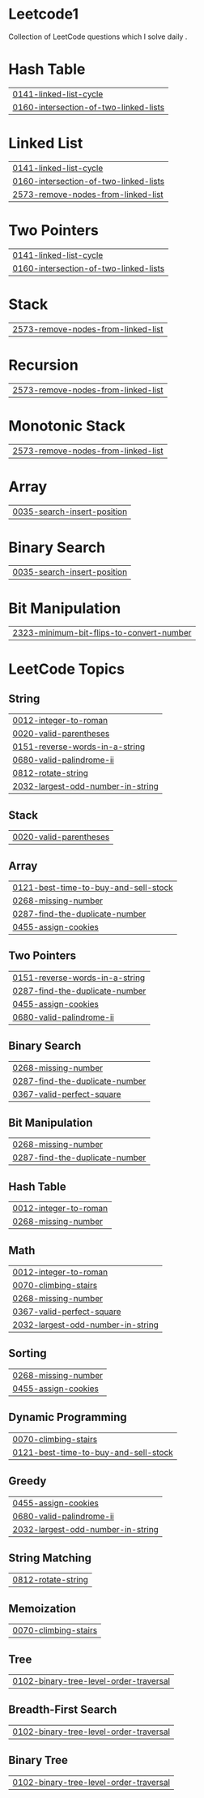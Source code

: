 # Leetcode1
Collection of LeetCode questions which I solve daily .


# Hash Table
|  |
| ------- |
| [0141-linked-list-cycle](https://github.com/Adarshrajput122/Leetcode1/tree/master/0141-linked-list-cycle) |
| [0160-intersection-of-two-linked-lists](https://github.com/Adarshrajput122/Leetcode1/tree/master/0160-intersection-of-two-linked-lists) |
# Linked List
|  |
| ------- |
| [0141-linked-list-cycle](https://github.com/Adarshrajput122/Leetcode1/tree/master/0141-linked-list-cycle) |
| [0160-intersection-of-two-linked-lists](https://github.com/Adarshrajput122/Leetcode1/tree/master/0160-intersection-of-two-linked-lists) |
| [2573-remove-nodes-from-linked-list](https://github.com/Adarshrajput122/Leetcode1/tree/master/2573-remove-nodes-from-linked-list) |
# Two Pointers
|  |
| ------- |
| [0141-linked-list-cycle](https://github.com/Adarshrajput122/Leetcode1/tree/master/0141-linked-list-cycle) |
| [0160-intersection-of-two-linked-lists](https://github.com/Adarshrajput122/Leetcode1/tree/master/0160-intersection-of-two-linked-lists) |
# Stack
|  |
| ------- |
| [2573-remove-nodes-from-linked-list](https://github.com/Adarshrajput122/Leetcode1/tree/master/2573-remove-nodes-from-linked-list) |
# Recursion
|  |
| ------- |
| [2573-remove-nodes-from-linked-list](https://github.com/Adarshrajput122/Leetcode1/tree/master/2573-remove-nodes-from-linked-list) |
# Monotonic Stack
|  |
| ------- |
| [2573-remove-nodes-from-linked-list](https://github.com/Adarshrajput122/Leetcode1/tree/master/2573-remove-nodes-from-linked-list) |
# Array
|  |
| ------- |
| [0035-search-insert-position](https://github.com/Adarshrajput122/Leetcode1/tree/master/0035-search-insert-position) |
# Binary Search
|  |
| ------- |
| [0035-search-insert-position](https://github.com/Adarshrajput122/Leetcode1/tree/master/0035-search-insert-position) |
# Bit Manipulation
|  |
| ------- |
| [2323-minimum-bit-flips-to-convert-number](https://github.com/Adarshrajput122/Leetcode1/tree/master/2323-minimum-bit-flips-to-convert-number) |
<!---LeetCode Topics Start-->
# LeetCode Topics
## String
|  |
| ------- |
| [0012-integer-to-roman](https://github.com/Adarshrajput122/Leetcode1/tree/master/0012-integer-to-roman) |
| [0020-valid-parentheses](https://github.com/Adarshrajput122/Leetcode1/tree/master/0020-valid-parentheses) |
| [0151-reverse-words-in-a-string](https://github.com/Adarshrajput122/Leetcode1/tree/master/0151-reverse-words-in-a-string) |
| [0680-valid-palindrome-ii](https://github.com/Adarshrajput122/Leetcode1/tree/master/0680-valid-palindrome-ii) |
| [0812-rotate-string](https://github.com/Adarshrajput122/Leetcode1/tree/master/0812-rotate-string) |
| [2032-largest-odd-number-in-string](https://github.com/Adarshrajput122/Leetcode1/tree/master/2032-largest-odd-number-in-string) |
## Stack
|  |
| ------- |
| [0020-valid-parentheses](https://github.com/Adarshrajput122/Leetcode1/tree/master/0020-valid-parentheses) |
## Array
|  |
| ------- |
| [0121-best-time-to-buy-and-sell-stock](https://github.com/Adarshrajput122/Leetcode1/tree/master/0121-best-time-to-buy-and-sell-stock) |
| [0268-missing-number](https://github.com/Adarshrajput122/Leetcode1/tree/master/0268-missing-number) |
| [0287-find-the-duplicate-number](https://github.com/Adarshrajput122/Leetcode1/tree/master/0287-find-the-duplicate-number) |
| [0455-assign-cookies](https://github.com/Adarshrajput122/Leetcode1/tree/master/0455-assign-cookies) |
## Two Pointers
|  |
| ------- |
| [0151-reverse-words-in-a-string](https://github.com/Adarshrajput122/Leetcode1/tree/master/0151-reverse-words-in-a-string) |
| [0287-find-the-duplicate-number](https://github.com/Adarshrajput122/Leetcode1/tree/master/0287-find-the-duplicate-number) |
| [0455-assign-cookies](https://github.com/Adarshrajput122/Leetcode1/tree/master/0455-assign-cookies) |
| [0680-valid-palindrome-ii](https://github.com/Adarshrajput122/Leetcode1/tree/master/0680-valid-palindrome-ii) |
## Binary Search
|  |
| ------- |
| [0268-missing-number](https://github.com/Adarshrajput122/Leetcode1/tree/master/0268-missing-number) |
| [0287-find-the-duplicate-number](https://github.com/Adarshrajput122/Leetcode1/tree/master/0287-find-the-duplicate-number) |
| [0367-valid-perfect-square](https://github.com/Adarshrajput122/Leetcode1/tree/master/0367-valid-perfect-square) |
## Bit Manipulation
|  |
| ------- |
| [0268-missing-number](https://github.com/Adarshrajput122/Leetcode1/tree/master/0268-missing-number) |
| [0287-find-the-duplicate-number](https://github.com/Adarshrajput122/Leetcode1/tree/master/0287-find-the-duplicate-number) |
## Hash Table
|  |
| ------- |
| [0012-integer-to-roman](https://github.com/Adarshrajput122/Leetcode1/tree/master/0012-integer-to-roman) |
| [0268-missing-number](https://github.com/Adarshrajput122/Leetcode1/tree/master/0268-missing-number) |
## Math
|  |
| ------- |
| [0012-integer-to-roman](https://github.com/Adarshrajput122/Leetcode1/tree/master/0012-integer-to-roman) |
| [0070-climbing-stairs](https://github.com/Adarshrajput122/Leetcode1/tree/master/0070-climbing-stairs) |
| [0268-missing-number](https://github.com/Adarshrajput122/Leetcode1/tree/master/0268-missing-number) |
| [0367-valid-perfect-square](https://github.com/Adarshrajput122/Leetcode1/tree/master/0367-valid-perfect-square) |
| [2032-largest-odd-number-in-string](https://github.com/Adarshrajput122/Leetcode1/tree/master/2032-largest-odd-number-in-string) |
## Sorting
|  |
| ------- |
| [0268-missing-number](https://github.com/Adarshrajput122/Leetcode1/tree/master/0268-missing-number) |
| [0455-assign-cookies](https://github.com/Adarshrajput122/Leetcode1/tree/master/0455-assign-cookies) |
## Dynamic Programming
|  |
| ------- |
| [0070-climbing-stairs](https://github.com/Adarshrajput122/Leetcode1/tree/master/0070-climbing-stairs) |
| [0121-best-time-to-buy-and-sell-stock](https://github.com/Adarshrajput122/Leetcode1/tree/master/0121-best-time-to-buy-and-sell-stock) |
## Greedy
|  |
| ------- |
| [0455-assign-cookies](https://github.com/Adarshrajput122/Leetcode1/tree/master/0455-assign-cookies) |
| [0680-valid-palindrome-ii](https://github.com/Adarshrajput122/Leetcode1/tree/master/0680-valid-palindrome-ii) |
| [2032-largest-odd-number-in-string](https://github.com/Adarshrajput122/Leetcode1/tree/master/2032-largest-odd-number-in-string) |
## String Matching
|  |
| ------- |
| [0812-rotate-string](https://github.com/Adarshrajput122/Leetcode1/tree/master/0812-rotate-string) |
## Memoization
|  |
| ------- |
| [0070-climbing-stairs](https://github.com/Adarshrajput122/Leetcode1/tree/master/0070-climbing-stairs) |
## Tree
|  |
| ------- |
| [0102-binary-tree-level-order-traversal](https://github.com/Adarshrajput122/Leetcode1/tree/master/0102-binary-tree-level-order-traversal) |
## Breadth-First Search
|  |
| ------- |
| [0102-binary-tree-level-order-traversal](https://github.com/Adarshrajput122/Leetcode1/tree/master/0102-binary-tree-level-order-traversal) |
## Binary Tree
|  |
| ------- |
| [0102-binary-tree-level-order-traversal](https://github.com/Adarshrajput122/Leetcode1/tree/master/0102-binary-tree-level-order-traversal) |
<!---LeetCode Topics End-->